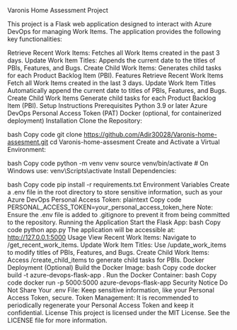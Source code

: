 Varonis Home Assessment Project

This project is a Flask web application designed to interact with Azure DevOps for managing Work Items. The application provides the following key functionalities:

Retrieve Recent Work Items: Fetches all Work Items created in the past 3 days.
Update Work Item Titles: Appends the current date to the titles of PBIs, Features, and Bugs.
Create Child Work Items: Generates child tasks for each Product Backlog Item (PBI).
Features
Retrieve Recent Work Items
Fetch all Work Items created in the last 3 days.
Update Work Item Titles
Automatically append the current date to titles of PBIs, Features, and Bugs.
Create Child Work Items
Generate child tasks for each Product Backlog Item (PBI).
Setup Instructions
Prerequisites
Python 3.9 or later
Azure DevOps Personal Access Token (PAT)
Docker (optional, for containerized deployment)
Installation
Clone the Repository:

bash
Copy code
git clone https://github.com/Adir30028/Varonis-home-assesment.git
cd Varonis-home-assesment
Create and Activate a Virtual Environment:

bash
Copy code
python -m venv venv
source venv/bin/activate  # On Windows use: venv\Scripts\activate
Install Dependencies:

bash
Copy code
pip install -r requirements.txt
Environment Variables
Create a .env file in the root directory to store sensitive information, such as your Azure DevOps Personal Access Token:
plaintext
Copy code
PERSONAL_ACCESS_TOKEN=your_personal_access_token_here
Note: Ensure the .env file is added to .gitignore to prevent it from being committed to the repository.
Running the Application
Start the Flask App:
bash
Copy code
python app.py
The application will be accessible at: http://127.0.0.1:5000
Usage
View Recent Work Items: Navigate to /get_recent_work_items.
Update Work Item Titles: Use /update_work_items to modify titles of PBIs, Features, and Bugs.
Create Child Work Items: Access /create_child_items to generate child tasks for PBIs.
Docker Deployment (Optional)
Build the Docker Image:
bash
Copy code
docker build -t azure-devops-flask-app .
Run the Docker Container:
bash
Copy code
docker run -p 5000:5000 azure-devops-flask-app
Security Notice
Do Not Share Your .env File: Keep sensitive information, like your Personal Access Token, secure.
Token Management: It is recommended to periodically regenerate your Personal Access Token and keep it confidential.
License
This project is licensed under the MIT License. See the LICENSE file for more information.
